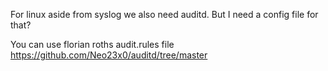 For linux aside from syslog we also need auditd. But I need a config file for that?  

You can use florian roths audit.rules file
https://github.com/Neo23x0/auditd/tree/master
